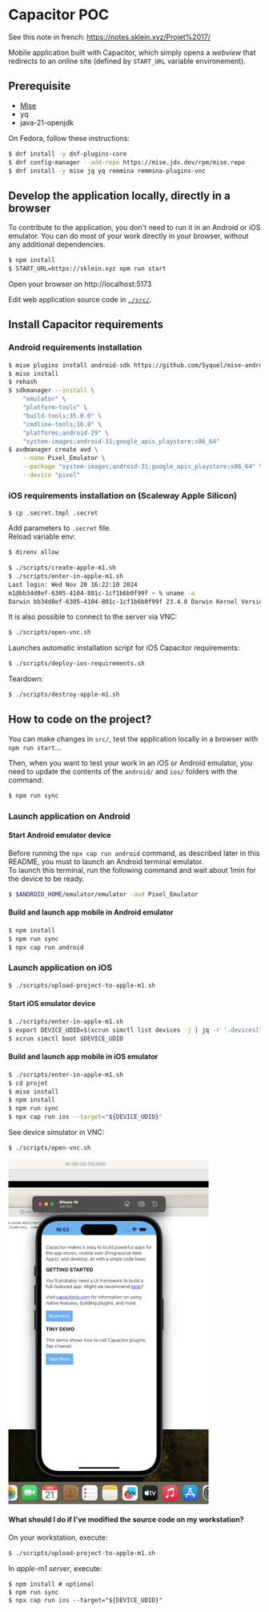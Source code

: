 # Capacitor POC

See this note in french: https://notes.sklein.xyz/Projet%2017/

Mobile application built with Capacitor, which simply opens a *webview* that redirects to an online site (defined by `START_URL` variable environement).

## Prerequisite

- [Mise](https://mise.jdx.dev/installing-mise.html)
- yq
- java-21-openjdk

On Fedora, follow these instructions:

```sh
$ dnf install -y dnf-plugins-core
$ dnf config-manager --add-repo https://mise.jdx.dev/rpm/mise.repo
$ dnf install -y mise jq yq remmina remmina-plugins-vnc
```

## Develop the application locally, directly in a browser

To contribute to the application, you don't need to run it in an Android or iOS emulator.
You can do most of your work directly in your browser, without any additional dependencies.

```sh
$ npm install
$ START_URL=https://sklein.xyz npm run start
```

Open your browser on http://localhost:5173

Edit web application source code in [`./src/`](./src/).

## Install Capacitor requirements

### Android requirements installation

```sh
$ mise plugins install android-sdk https://github.com/Syquel/mise-android-sdk.git
$ mise install
$ rehash
$ sdkmanager --install \
    "emulator" \
    "platform-tools" \
    "build-tools;35.0.0" \
    "cmdline-tools;16.0" \
    "platforms;android-29" \
    "system-images;android-31;google_apis_playstore;x86_64"
$ avdmanager create avd \
    --name Pixel_Emulator \
    --package "system-images;android-31;google_apis_playstore;x86_64" \
    --device "pixel"
```


### iOS requirements installation on (Scaleway Apple Silicon)

```
$ cp .secret.tmpl .secret
```

Add parameters to `.secret` file.  
Reload variable env:

```sh
$ direnv allow
```

```sh
$ ./scripts/create-apple-m1.sh
$ ./scripts/enter-in-apple-m1.sh
Last login: Wed Nov 20 16:22:10 2024
m1@bb34d8ef-6305-4104-801c-1cf1b6b0f99f ~ % uname -a
Darwin bb34d8ef-6305-4104-801c-1cf1b6b0f99f 23.4.0 Darwin Kernel Version 23.4.0: Fri Mar 15 00:12:41 PDT 2024; root:xnu-10063.101.17~1/RELEASE_ARM64_T8103 arm64
```

It is also possible to connect to the server via VNC:

```sh
$ ./scripts/open-vnc.sh
```

Launches automatic installation script for iOS Capacitor requirements:

```sh
$ ./scripts/deploy-ios-requirements.sh
```

Teardown:

```sh
$ ./scripts/destroy-apple-m1.sh
```

## How to code on the project?

You can make changes in `src/`, test the application locally in a browser with `npm run start`…

Then, when you want to test your work in an iOS or Android emulator, you need to update the contents
of the `android/` and `ios/` folders with the command:

```sh
$ npm run sync
```

### Launch application on Android

#### Start Android emulator device

Before running the `npx cap run android` command, as described later in this README, you must to launch an Android terminal emulator.  
To launch this terminal, run the following command and wait about 1min for the device to be ready.

```sh
$ $ANDROID_HOME/emulator/emulator -avd Pixel_Emulator
```

#### Build and launch app mobile in Android emulator

```sh
$ npm install
$ npm run sync
$ npx cap run android
```

### Launch application on iOS

```sh
$ ./scripts/upload-project-to-apple-m1.sh
```

#### Start iOS emulator device

```sh
$ ./scripts/enter-in-apple-m1.sh
$ export DEVICE_UDID=$(xcrun simctl list devices -j | jq -r '.devices["com.apple.CoreSimulator.SimRuntime.iOS-17-5"][] | select(.name == "iPhone 15") | .udid')
$ xcrun simctl boot $DEVICE_UDID
```
#### Build and launch app mobile in iOS emulator

```sh
$ ./scripts/enter-in-apple-m1.sh
$ cd projet
$ mise install
$ npm install
$ npm run sync
$ npx cap run ios --target="${DEVICE_UDID}"
```

See device simulator in VNC:

```sh
$ ./scripts/open-vnc.sh
```

<img src="screenshots/ios-device-emulator-in-vnc.png" />

#### What should I do if I've modified the source code on my workstation?

On your workstation, execute:

```sh
$ ./scripts/upload-project-to-apple-m1.sh
```

In *apple-m1 server*, execute:

```
$ npm install # optional
$ npm run sync
$ npx cap run ios --target="${DEVICE_UDID}"
```
